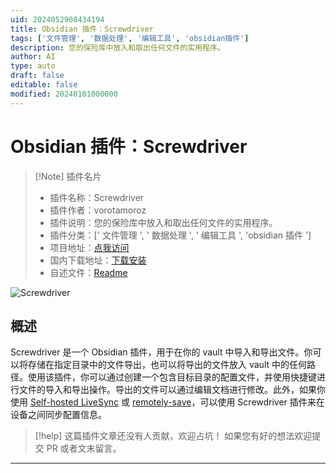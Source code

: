 ```yaml
---
uid: 2024052908434194
title: Obsidian 插件：Screwdriver
tags: ['文件管理', '数据处理', '编辑工具', 'obsidian插件']
description: 您的保险库中放入和取出任何文件的实用程序。
author: AI
type: auto
draft: false
editable: false
modified: 20240101000000
---
```


# Obsidian 插件：Screwdriver

> [!Note] 插件名片
> - 插件名称：Screwdriver
> - 插件作者：vorotamoroz
> - 插件说明：您的保险库中放入和取出任何文件的实用程序。
> - 插件分类：[' 文件管理 ', ' 数据处理 ', ' 编辑工具 ', 'obsidian 插件 ']
> - 项目地址：[点我访问](https://github.com/vrtmrz/obsidian-screwdriver)
> - 国内下载地址：[下载安装](https://pkmer.cn/products/plugin/pluginMarket/?obsidian-screwdriver)
> - 自述文件：[Readme](https://ghproxy.net/https://raw.githubusercontent.com/vrtmrz/obsidian-screwdriver/main/README.md)

![Screwdriver](https://cdn.pkmer.cn/covers/obsidian-screwdriver_new.gif!pkmer)

## 概述

Screwdriver 是一个 Obsidian 插件，用于在你的 vault 中导入和导出文件。你可以将存储在指定目录中的文件导出，也可以将导出的文件放入 vault 中的任何路径。使用该插件，你可以通过创建一个包含目标目录的配置文件，并使用快捷键进行文件的导入和导出操作。导出的文件可以通过编辑文档进行修改。此外，如果你使用 [Self-hosted LiveSync](https://github.com/vrtmrz/obsidian-livesync) 或 [remotely-save](https://github.com/fyears/remotely-save)，可以使用 Screwdriver 插件来在设备之间同步配置信息。

> [!help]
> 这篇插件文章还没有人贡献，欢迎占坑！
> 如果您有好的想法欢迎提交 PR 或者文末留言。

---



